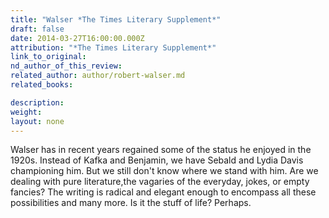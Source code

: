 ```yaml
---
title: "Walser *The Times Literary Supplement*"
draft: false
date: 2014-03-27T16:00:00.000Z
attribution: "*The Times Literary Supplement*"
link_to_original:
nd_author_of_this_review:
related_author: author/robert-walser.md
related_books:

description:
weight:
layout: none
---
```

Walser has in recent years regained some of the status he enjoyed in the 1920s. Instead of Kafka and Benjamin, we have Sebald and Lydia Davis championing him. But we still don't know where we stand with him. Are we dealing with pure literature,the vagaries of the everyday, jokes, or empty fancies? The writing is radical and elegant enough to encompass all these possibilities and many more. Is it the stuff of life? Perhaps.


